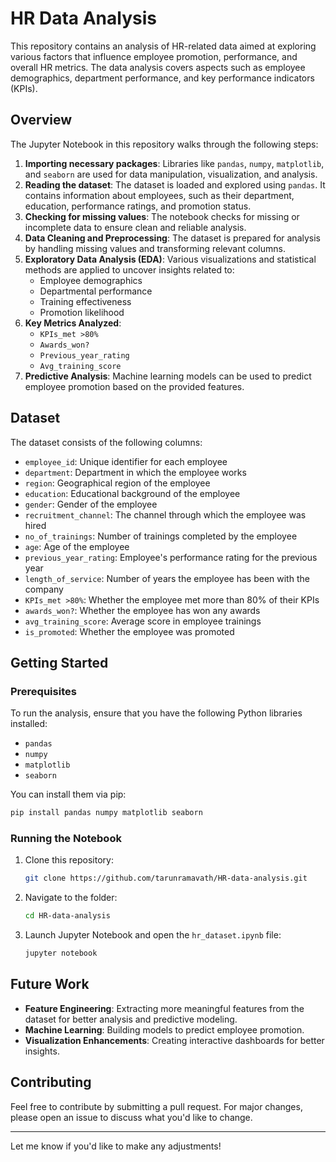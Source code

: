 # HR Data Analysis

This repository contains an analysis of HR-related data aimed at exploring various factors that influence employee promotion, performance, and overall HR metrics. The data analysis covers aspects such as employee demographics, department performance, and key performance indicators (KPIs).

## Overview

The Jupyter Notebook in this repository walks through the following steps:
1. **Importing necessary packages**: Libraries like `pandas`, `numpy`, `matplotlib`, and `seaborn` are used for data manipulation, visualization, and analysis.
2. **Reading the dataset**: The dataset is loaded and explored using `pandas`. It contains information about employees, such as their department, education, performance ratings, and promotion status.
3. **Checking for missing values**: The notebook checks for missing or incomplete data to ensure clean and reliable analysis.
4. **Data Cleaning and Preprocessing**: The dataset is prepared for analysis by handling missing values and transforming relevant columns.
5. **Exploratory Data Analysis (EDA)**: Various visualizations and statistical methods are applied to uncover insights related to:
   - Employee demographics
   - Departmental performance
   - Training effectiveness
   - Promotion likelihood
6. **Key Metrics Analyzed**:
   - `KPIs_met >80%`
   - `Awards_won?`
   - `Previous_year_rating`
   - `Avg_training_score`
7. **Predictive Analysis**: Machine learning models can be used to predict employee promotion based on the provided features.

## Dataset

The dataset consists of the following columns:
- `employee_id`: Unique identifier for each employee
- `department`: Department in which the employee works
- `region`: Geographical region of the employee
- `education`: Educational background of the employee
- `gender`: Gender of the employee
- `recruitment_channel`: The channel through which the employee was hired
- `no_of_trainings`: Number of trainings completed by the employee
- `age`: Age of the employee
- `previous_year_rating`: Employee's performance rating for the previous year
- `length_of_service`: Number of years the employee has been with the company
- `KPIs_met >80%`: Whether the employee met more than 80% of their KPIs
- `awards_won?`: Whether the employee has won any awards
- `avg_training_score`: Average score in employee trainings
- `is_promoted`: Whether the employee was promoted

## Getting Started

### Prerequisites

To run the analysis, ensure that you have the following Python libraries installed:
- `pandas`
- `numpy`
- `matplotlib`
- `seaborn`

You can install them via pip:

```bash
pip install pandas numpy matplotlib seaborn
```

### Running the Notebook

1. Clone this repository:
   ```bash
   git clone https://github.com/tarunramavath/HR-data-analysis.git
   ```
2. Navigate to the folder:
   ```bash
   cd HR-data-analysis
   ```
3. Launch Jupyter Notebook and open the `hr_dataset.ipynb` file:
   ```bash
   jupyter notebook
   ```

## Future Work

- **Feature Engineering**: Extracting more meaningful features from the dataset for better analysis and predictive modeling.
- **Machine Learning**: Building models to predict employee promotion.
- **Visualization Enhancements**: Creating interactive dashboards for better insights.

## Contributing

Feel free to contribute by submitting a pull request. For major changes, please open an issue to discuss what you'd like to change.

---

Let me know if you'd like to make any adjustments!
